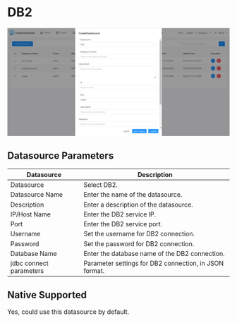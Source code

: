 # DB2

![DB2 Datasource](../../../../img/new_ui/dev/datasource/DB2.png)

## Datasource Parameters

|     **Datasource**      |                    **Description**                     |
|-------------------------|--------------------------------------------------------|
| Datasource              | Select DB2.                                            |
| Datasource Name         | Enter the name of the datasource.                      |
| Description             | Enter a description of the datasource.                 |
| IP/Host Name            | Enter the DB2 service IP.                              |
| Port                    | Enter the DB2 service port.                            |
| Username                | Set the username for DB2 connection.                   |
| Password                | Set the password for DB2 connection.                   |
| Database Name           | Enter the database name of the DB2 connection.         |
| jdbc connect parameters | Parameter settings for DB2 connection, in JSON format. |

## Native Supported

Yes, could use this datasource by default.
